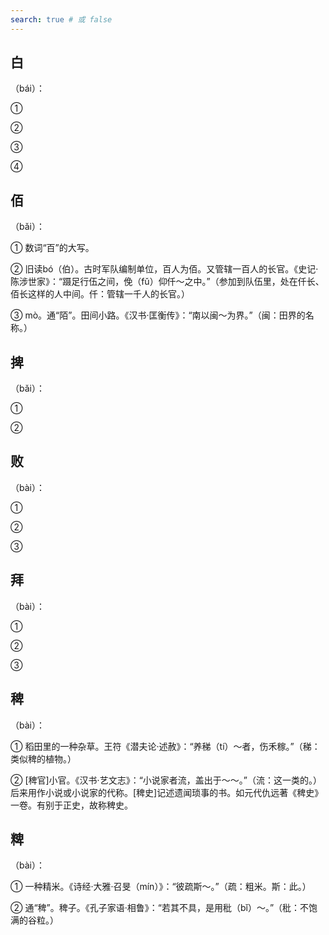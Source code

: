 ```yaml
---
search: true # 或 false
---
```


## 白

（bái）：

➀

➁

➂

➃

## 佰

（bǎi）：

➀ 数词“百”的大写。

➁ 旧读bó（伯）。古时军队编制单位，百人为佰。又管辖一百人的长官。《史记·陈涉世家》：“蹑足行伍之间，俛（fǔ）仰仟～之中。”（参加到队伍里，处在仟长、佰长这样的人中间。仟：管辖一千人的长官。）

➂ mò。通“陌”。田间小路。《汉书·匡衡传》：“南以闽～为界。”（闽：田界的名称。）

## 捭

（bǎi）：

➀

➁

## 败

（bài）：

➀

➁

➂

## 拜

（bài）：

➀

➁

➂

## 稗

（bài）：

➀ 稻田里的一种杂草。王符《潜夫论·述赦》：“养稊（tí）～者，伤禾稼。”（稊：类似稗的植物。）

➁ [稗官]小官。《汉书·艺文志》：“小说家者流，盖出于～～。”（流：这一类的。）后来用作小说或小说家的代称。[稗史]记述遗闻琐事的书。如元代仇远著《稗史》一卷。有别于正史，故称稗史。

## 粺

（bài）：

➀ 一种精米。《诗经·大雅·召旻（mín）》：“彼疏斯～。”（疏：粗米。斯：此。）

➁ 通“稗”。稗子。《孔子家语·相鲁》：“若其不具，是用秕（bǐ）～。”（秕：不饱满的谷粒。）